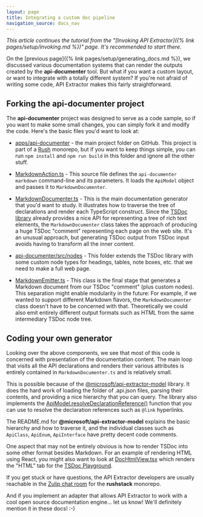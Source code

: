 ```yaml
---
layout: page
title: Integrating a custom doc pipeline
navigation_source: docs_nav
---
```


*This article continues the tutorial from the "[Invoking API Extractor]({% link pages/setup/invoking.md %})" page.
It's recommended to start there.*

On the [previous page]({% link pages/setup/generating_docs.md %}), we discussed various documentation systems that
can render the outputs created by the **api-documenter** tool.  But what if you want a custom layout,
or want to integrate with a totally different system?  If you're not afraid of writing some code, API Extractor makes
this fairly straightforward.

## Forking the api-documenter project

The **api-documenter** project was designed to serve as a code sample, so if you want to make some small changes,
you can simply fork it and modify the code.  Here's the basic files you'd want to look at:

- [apps/api-documenter](https://github.com/microsoft/rushstack/tree/main/apps/api-documenter) - the main
  project folder on GitHub.  This project is part of a [Rush](https://rushjs.io/) monorepo, but if you want to
  keep things simple, you can run `npm install` and `npm run build` in this folder and ignore all the other stuff.

- [MarkdownAction.ts](
  https://github.com/microsoft/rushstack/blob/main/apps/api-documenter/src/cli/MarkdownAction.ts) -
  This source file defines the `api-documenter markdown` command-line and its parameters.  It loads the `ApiModel`
  object and passes it to `MarkdownDocumenter`.

- [MarkdownDocumenter.ts](
  https://github.com/microsoft/rushstack/blob/main/apps/api-documenter/src/documenters/MarkdownDocumenter.ts) -
  This is the main documentation generator that you'd want to study.  It illustrates how to traverse the tree of
  declarations and render each TypeScript construct.  Since the
  [TSDoc library](https://github.com/microsoft/tsdoc/tree/master/tsdoc) already provides a nice API for representing
  a tree of rich text elements, the `MarkdownDocumenter` class takes the approach of producing a huge TSDoc "comment"
  representing each page on the web site.  It's an unusual approach, but generating TSDoc output from TSDoc input
  avoids having to transform all the inner content.

- [api-documenter/src/nodes](https://github.com/microsoft/rushstack/tree/main/apps/api-documenter/src/nodes) -
  This folder extends the TSDoc library with some custom node types for headings, tables, note boxes, etc.
  that we need to make a full web page.

- [MarkdownEmitter.ts](
  https://github.com/microsoft/rushstack/blob/main/apps/api-documenter/src/markdown/MarkdownEmitter.ts) -
  This class is the final stage that generates a Markdown document from our TSDoc "comment" (plus custom nodes).
  This separation might enable modularity in the future:  For example, if we wanted to support different Markdown
  flavors, the `MarkdownDocumenter` class doesn't have to be concerned with that.  Theoretically we could also
  emit entirely different output formats such as HTML from the same intermediary TSDoc node tree.


## Coding your own generator

Looking over the above components, we see that most of this code is concerned with presentation of the
documentation content.  The main loop that visits all the API declarations and renders their various attributes
is entirely contained in `MarkdownDocumenter.ts` and is relatively small.

This is possible because of the [@microsoft/api-extractor-model](
https://www.npmjs.com/package/@microsoft/api-extractor-model) library.  It does the hard work of loading
the folder of .api.json files, parsing their contents, and providing a nice hierarchy that you can query.
The library also implements the [ApiModel.resolveDeclarationReference()](
https://github.com/microsoft/rushstack/blob/main/libraries/api-extractor-model/src/model/ApiModel.ts)
function that you can use to resolve the declaration references such as `@link` hyperlinks.

The README.md for **@microsoft/api-extractor-model** explains the basic hierarchy and how to traverse it,
and the individual classes such as `ApiClass`, `ApiEnum`, `ApiInterface` have pretty decent code comments.

One aspect that may not be entirely obvious is how to render TSDoc into some other format besides Markdown.
For an example of rendering HTML using React, you might also want to look at
[DocHtmlView.tsx](https://github.com/microsoft/tsdoc/blob/master/playground/src/DocHtmlView.tsx)
which renders the "HTML" tab for the [TSDoc Playground](https://microsoft.github.io/tsdoc/).

If you get stuck or have questions, the API Extractor developers are usually reachable
in the [Zulip chat room](https://rushstack.zulipchat.com/#narrow/stream/262521-api-extractor) for the **rushstack** monorepo.

And if you implement an adapter that allows API Extractor to work with a cool open source documentation engine...
let us know!  We'll definitely mention it in these docs!  :-)
